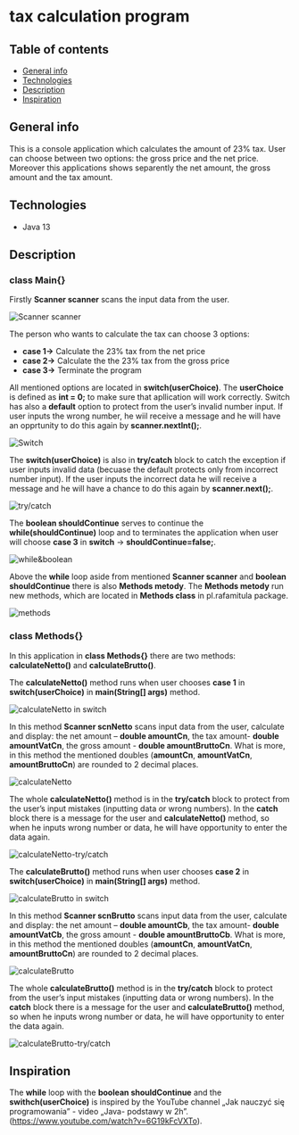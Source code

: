 # tax calculation program 

## Table of contents
* [General info](#general-info)
* [Technologies](#technologies)
* [Description](#description)
* [Inspiration](#inspiration)


## General info

This is a console application which calculates the amount of 23% tax. User can choose between two options: the gross price and the net price. Moreover this applications shows separently the net amount, the gross amount and the tax amount.

## Technologies 
* Java 13

## Description 
### class Main{}

Firstly **Scanner scanner** scans the input data from the user. 

![Scanner scanner](./img/scanner.png)

The person who wants to calculate the tax can choose 3 options: 
* **case 1->** Calculate the 23% tax from the net price
* **case 2->** Calculate the the 23% tax from the gross price
* **case 3->** Terminate the program

All mentioned options are located in **switch(userChoice)**. The **userChoice** is defined as **int = 0;** to make sure that apllication will work correctly. Switch has also a **default** option to protect from the user’s invalid number input. If user inputs the wrong number, he wiil receive a message and he will have an opprtunity to do this again by **scanner.nextInt();**.

![Switch](./img/switch.png)

The **switch(userChoice)** is also in **try/catch** block to catch the exception if user inputs invalid data (becuase the default protects only from incorrect number input). If the user inputs the incorrect data he will receive a message and  he will have a chance to do this again by **scanner.next();**.

![try/catch](./img/try-catch-edit.png)

The **boolean shouldContinue** serves to continue the **while(shouldContinue)** loop and to terminates the application when user will choose 
**case 3** in **switch** ->  **shouldContinue=false;**.


![while&boolean](./img/while.png)



Above the **while** loop aside from mentioned **Scanner scanner** and  **boolean shouldContinue** there is also **Methods metody**.
The **Methods metody** run new methods, which are located in **Methods class** in pl.rafamitula package.


![methods](./img/methods.png)

### class Methods{}

In  this application in **class Methods{}** there are two methods: **calculateNetto()** and **calculateBrutto()**.

The **calculateNetto()** method runs when user chooses **case 1** in **switch(userChoice)** in **main(String[] args)** method.  

![calculateNetto in switch](./img/metody.calculateNetto.png)

In this method **Scanner scnNetto** scans input data from the user, calculate and display: the net amount – **double amountCn**, the tax amount- **double amountVatCn**, the gross amount - **double amountBruttoCn**. What is more, in this method the mentioned doubles (**amountCn**, **amountVatCn**, **amountBruttoCn**) are rounded to 2 decimal places.

![calculateNetto](./img/calculatenetto1.png)

The whole **calculateNetto()** method is in the **try/catch** block to protect from the user’s input mistakes (inputting data or wrong numbers). In the **catch** block there is a message for the user and **calculateNetto()** method, so when he inputs wrong number or data, he will have opportunity to enter the data again.

![calculateNetto-try/catch](./img/Calculatenetto1-try-catch.png)

The **calculateBrutto()** method runs when user chooses **case 2** in **switch(userChoice)** in **main(String[] args)** method.  

![calculateBrutto in switch](./img/metody.calculateBrutto.png)

In this method **Scanner scnBrutto** scans input data from the user, calculate and display: the net amount – **double amountCb**, the tax amount- **double amountVatCb**, the gross amount - **double amountBruttoCb**. What is more, in this method the mentioned doubles (**amountCn**, **amountVatCn**, **amountBruttoCn**) are rounded to 2 decimal places.

![calculateBrutto](./img/calculateBrutto-1.png)

The whole **calculateBrutto()** method is in the **try/catch** block to protect from the user’s input mistakes (inputting data or wrong numbers). In the **catch** block there is a message for the user and **calculateBrutto()** method, so when he inputs wrong number or data, he will have opportunity to enter the data again.

![calculateBrutto-try/catch](./img/CalculateBrutto1-try-catch.png)

## Inspiration

The **while** loop with the **boolean shouldContinue** and the **swithch(userChoice)** is inspired by the YouTube channel „Jak nauczyć się programowania” - video „Java- podstawy w 2h”. (https://www.youtube.com/watch?v=6G19kFcVXTo).


